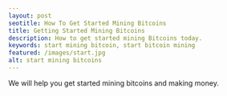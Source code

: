 ```yaml
---
layout: post
seotitle: How To Get Started Mining Bitcoins
title: Getting Started Mining Bitcoins
description: How to get started mining Bitcoins today.
keywords: start mining bitcoin, start bitcoin mining
featured: /images/start.jpg
alt: start mining bitcoins
---
```


We will help you get started mining bitcoins and making money.